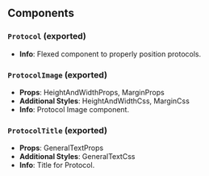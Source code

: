 ## Components

### `Protocol` (exported)
- **Info**: Flexed component to properly position protocols.

### `ProtocolImage` (exported)
- **Props**: HeightAndWidthProps, MarginProps
- **Additional Styles**: HeightAndWidthCss, MarginCss
- **Info**: Protocol Image component.

### `ProtocolTitle` (exported)
- **Props**: GeneralTextProps
- **Additional Styles**: GeneralTextCss
- **Info**: Title for Protocol.